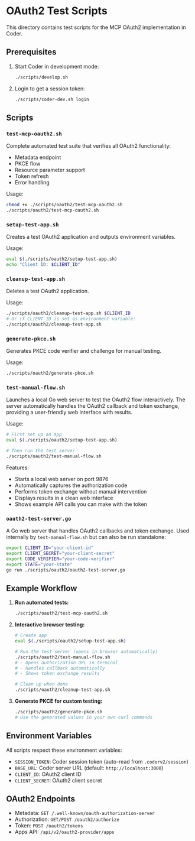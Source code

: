 # OAuth2 Test Scripts

This directory contains test scripts for the MCP OAuth2 implementation in Coder.

## Prerequisites

1. Start Coder in development mode:

   ```bash
   ./scripts/develop.sh
   ```

2. Login to get a session token:

   ```bash
   ./scripts/coder-dev.sh login
   ```

## Scripts

### `test-mcp-oauth2.sh`

Complete automated test suite that verifies all OAuth2 functionality:

- Metadata endpoint
- PKCE flow
- Resource parameter support
- Token refresh
- Error handling

Usage:

```bash
chmod +x ./scripts/oauth2/test-mcp-oauth2.sh
./scripts/oauth2/test-mcp-oauth2.sh
```

### `setup-test-app.sh`

Creates a test OAuth2 application and outputs environment variables.

Usage:

```bash
eval $(./scripts/oauth2/setup-test-app.sh)
echo "Client ID: $CLIENT_ID"
```

### `cleanup-test-app.sh`

Deletes a test OAuth2 application.

Usage:

```bash
./scripts/oauth2/cleanup-test-app.sh $CLIENT_ID
# Or if CLIENT_ID is set as environment variable:
./scripts/oauth2/cleanup-test-app.sh
```

### `generate-pkce.sh`

Generates PKCE code verifier and challenge for manual testing.

Usage:

```bash
./scripts/oauth2/generate-pkce.sh
```

### `test-manual-flow.sh`

Launches a local Go web server to test the OAuth2 flow interactively. The server automatically handles the OAuth2 callback and token exchange, providing a user-friendly web interface with results.

Usage:

```bash
# First set up an app
eval $(./scripts/oauth2/setup-test-app.sh)

# Then run the test server
./scripts/oauth2/test-manual-flow.sh
```

Features:

- Starts a local web server on port 9876
- Automatically captures the authorization code
- Performs token exchange without manual intervention
- Displays results in a clean web interface
- Shows example API calls you can make with the token

### `oauth2-test-server.go`

A Go web server that handles OAuth2 callbacks and token exchange. Used internally by `test-manual-flow.sh` but can also be run standalone:

```bash
export CLIENT_ID="your-client-id"
export CLIENT_SECRET="your-client-secret"
export CODE_VERIFIER="your-code-verifier"
export STATE="your-state"
go run ./scripts/oauth2/oauth2-test-server.go
```

## Example Workflow

1. **Run automated tests:**

   ```bash
   ./scripts/oauth2/test-mcp-oauth2.sh
   ```

2. **Interactive browser testing:**

   ```bash
   # Create app
   eval $(./scripts/oauth2/setup-test-app.sh)

   # Run the test server (opens in browser automatically)
   ./scripts/oauth2/test-manual-flow.sh
   # - Opens authorization URL in terminal
   # - Handles callback automatically
   # - Shows token exchange results

   # Clean up when done
   ./scripts/oauth2/cleanup-test-app.sh
   ```

3. **Generate PKCE for custom testing:**

   ```bash
   ./scripts/oauth2/generate-pkce.sh
   # Use the generated values in your own curl commands
   ```

## Environment Variables

All scripts respect these environment variables:

- `SESSION_TOKEN`: Coder session token (auto-read from `.coderv2/session`)
- `BASE_URL`: Coder server URL (default: `http://localhost:3000`)
- `CLIENT_ID`: OAuth2 client ID
- `CLIENT_SECRET`: OAuth2 client secret

## OAuth2 Endpoints

- Metadata: `GET /.well-known/oauth-authorization-server`
- Authorization: `GET/POST /oauth2/authorize`
- Token: `POST /oauth2/tokens`
- Apps API: `/api/v2/oauth2-provider/apps`
